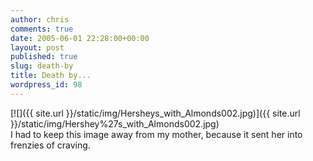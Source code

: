 ```yaml
---
author: chris
comments: true
date: 2005-06-01 22:28:00+00:00
layout: post
published: true
slug: death-by
title: Death by...
wordpress_id: 98
---
```


[![]({{ site.url }}/static/img/Hersheys_with_Almonds002.jpg)]({{ site.url }}/static/img/Hershey%27s_with_Almonds002.jpg)  
I had to keep this image away from my mother, because it sent her into frenzies of craving.

